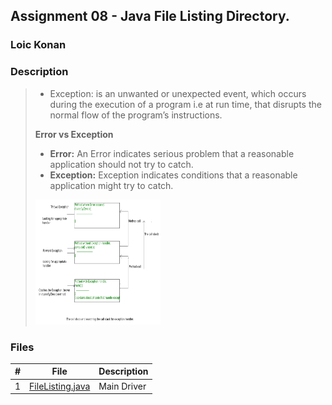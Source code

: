 ## Assignment 08 - Java File Listing Directory.

### Loic Konan

### Description

> - Exception: is an unwanted or unexpected event, which occurs during the execution of a program i.e at run time,
>   that disrupts the normal flow of the program’s instructions.
>
> **Error vs Exception**
>
> - **Error:** An Error indicates serious problem that a reasonable application should not try to catch.
> - **Exception:** Exception indicates conditions that a reasonable application might try to catch.
> <img src="pic.png" width="200" height= "200">


### Files

|   #   | File                                 | Description |
| :---: | ------------------------------------ | ----------- |
|   1   | [FileListing.java](FileListing.java) | Main Driver |
